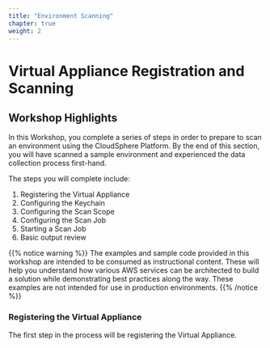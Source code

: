 ```yaml
---
title: "Environment Scanning" 
chapter: true
weight: 2
---
```


# Virtual Appliance Registration and Scanning

## Workshop Highlights 

In this Workshop, you complete a series of steps in order to prepare to scan an environment using the CloudSphere Platform.  By the end of this section, you will have scanned a sample environment and experienced the data collection process first-hand.

The steps you will complete include:
1. Registering the Virtual Appliance
2. Configuring the Keychain
3. Configuring the Scan Scope
4. Configuring the Scan Job
5. Starting a Scan Job
6. Basic output review


{{% notice warning %}}
The examples and sample code provided in this workshop are intended to be consumed as instructional content. These will help you understand how various AWS services can be architected to build a solution while demonstrating best practices along the way. These examples are not intended for use in production environments.
{{% /notice %}}

### Registering the Virtual Appliance 
The first step in the process will be registering the Virtual Appliance.




